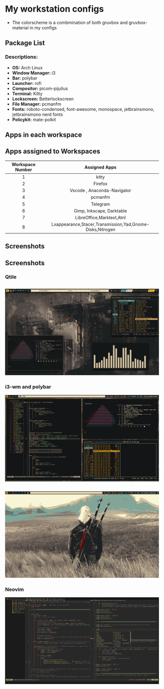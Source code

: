 # My workstation configs 
- The colorscheme is a combmination of both gruvbox and gruvbox-material in my configs

## Package List
### **Descriptions:** 
- **OS:** Arch Linux
- **Window Manager:** i3
- **Bar:** polybar
- **Launcher:** rofi
- **Compositor:** picom-pijulius
- **Terminal:** Kitty
- **Lockscreen:** Betterlockscreen
- **File Manager:** pcmanfm
- **Fonts:** roboto-condensed, font-awesome, monospace, jetbrainsmono, jetbrainsmono nerd fonts
- **Policykit:** mate-polkit

## Apps in each workspace
## **Apps assigned to Workspaces**
| Workspace Number | Assigned Apps                                             |
| :-:              | :-:                                                       |
| 1                | kitty                                                 |
| 2                | Firefox                                                   |
| 3                |  Vscode , Anaconda-Navigator                                                  | 
| 4                | pcmanfm                                                   | 
| 5                | Telegram                                                  |
| 6                | Gimp, Inkscape, Darktable                                                      |
| 7                | LibreOffice,Marktext,Atril                                |
| 8                | Lxappearance,Stacer,Transmission,Yad,Gnome-Disks,Nitrogen |


## Screenshots
## Screenshots
### Qtile
![qtile](https://github.com/BIBJAW/united_repo_of_configs/blob/main/screenshots/qtile.png?raw=true)
---
### i3-wm and polybar
![i3_poly](https://github.com/BIBJAW/united_repo_of_configs/blob/main/screenshots/i3.png?raw=true)

![poly](https://github.com/BIBJAW/united_repo_of_configs/blob/main/screenshots/polybar.png?raw=true)
--- 
### Neovim
![nvim](https://github.com/BIBJAW/united_repo_of_configs/blob/main/screenshots/codex.png?raw=true)
